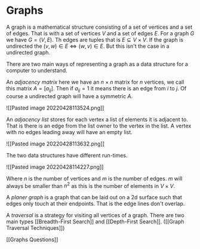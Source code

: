 # Graphs
A graph is a mathematical structure consisting of a set of vertices and a set of edges. That is with a set of vertices $V$ and a set of edges $E$. For a graph $G$ we have $G=(V,E)$. Th edges are tuples that is $E\subseteq V\times V$. If the graph is undirected the $(v,w)\in E\iff (w,v)\in E$. But this isn't the case in a undirected graph.

There are two main ways of representing a graph as a data structure for a computer to understand. 

An *adjacency matrix* here we have an $n\times n$ matrix for $n$ vertices, we call this matrix $A=[a_{ij}]$. Then if $a_{ij}=1$ it means there is an edge from $i$ to $j$. Of course a undirected graph will have a symmetric $A$.

![[Pasted image 20220428113524.png]]

An *adjacency list* stores for each vertex a list of elements it is adjacent to. That is there is an edge from the list owner to the vertex in the list. A vertex with no edges leading away will have an empty list. 

![[Pasted image 20220428113632.png]]

The two data structures have different run-times. 

![[Pasted image 20220428114227.png]]

Where $n$ is the number of vertices and $m$ is the number of edges. $m$ will always be smaller than $n^2$ as this is the number of elements in $V \times V$.

A *planer graph* is a graph that can be laid out on a 2d surface such that edges only touch at their endpoints. That is the edge lines don't overlap.

A *traversal* is a strategy for visiting all vertices of a graph. There are two main types [[Breadth-First Search]] and [[Depth-First Search]]. ([[Graph Traversal Techniques]])

[[Graphs Questions]]